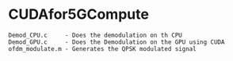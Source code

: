 # CUDAfor5GCompute
 	Demod_CPU.c 	- Does the demodulation on th CPU
	Demod_GPU.c 	- Does the Demodulation on the GPU using CUDA
	ofdm_modulate.m - Generates the QPSK modulated signal
